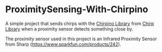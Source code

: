 # ProximitySensing-With-Chirpino

A simple project that sends chirps with the [Chirpino Library](https://github.com/chirp/chirpino) from [Chirp Library](http://chirp.io/) when a proximity sensor detects something close by. 

The proximity sensor used in this project is an Infrared Proximity Sensor from Sharp (https://www.sparkfun.com/products/242). 
